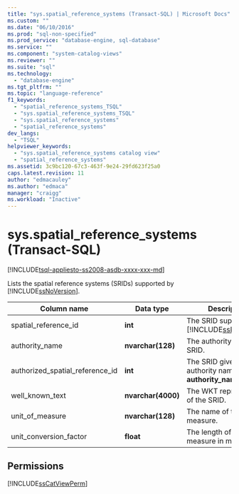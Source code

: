 ```yaml
---
title: "sys.spatial_reference_systems (Transact-SQL) | Microsoft Docs"
ms.custom: ""
ms.date: "06/10/2016"
ms.prod: "sql-non-specified"
ms.prod_service: "database-engine, sql-database"
ms.service: ""
ms.component: "system-catalog-views"
ms.reviewer: ""
ms.suite: "sql"
ms.technology: 
  - "database-engine"
ms.tgt_pltfrm: ""
ms.topic: "language-reference"
f1_keywords: 
  - "spatial_reference_systems_TSQL"
  - "sys.spatial_reference_systems_TSQL"
  - "sys.spatial_reference_systems"
  - "spatial_reference_systems"
dev_langs: 
  - "TSQL"
helpviewer_keywords: 
  - "sys.spatial_reference_systems catalog view"
  - "spatial_reference_systems"
ms.assetid: 3c9bc120-67c3-463f-9e24-29fd623f25a0
caps.latest.revision: 11
author: "edmacauley"
ms.author: "edmaca"
manager: "craigg"
ms.workload: "Inactive"
---
```

# sys.spatial_reference_systems (Transact-SQL)
[!INCLUDE[tsql-appliesto-ss2008-asdb-xxxx-xxx-md](../../includes/tsql-appliesto-ss2008-asdb-xxxx-xxx-md.md)]

  Lists the spatial reference systems (SRIDs) supported by [!INCLUDE[ssNoVersion](../../includes/ssnoversion-md.md)].  

  
|Column name|Data type|Description|  
|-----------------|---------------|-----------------|  
|spatial_reference_id|**int**|The SRID supported by [!INCLUDE[ssNoVersion](../../includes/ssnoversion-md.md)].|  
|authority_name|**nvarchar(128)**|The authority of the SRID.|  
|authorized_spatial_reference_id|**int**|The SRID given by the authority named in **authority_name**.|  
|well_known_text|**nvarchar(4000)**|The WKT representation of the SRID.|  
|unit_of_measure|**nvarchar(128)**|The name of the unit of measure.|  
|unit_conversion_factor|**float**|The length of the unit of measure in meters.|  
  
## Permissions  
 [!INCLUDE[ssCatViewPerm](../../includes/sscatviewperm-md.md)]  
  
  
